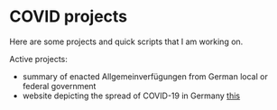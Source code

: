 # COVID projects
Here are some projects and quick scripts that I am working on.

Active projects:
- summary of enacted Allgemeinverfügungen from German local or federal government
- website depicting the spread of COVID-19 in Germany [this](https://covid-19.openmedical.de/)